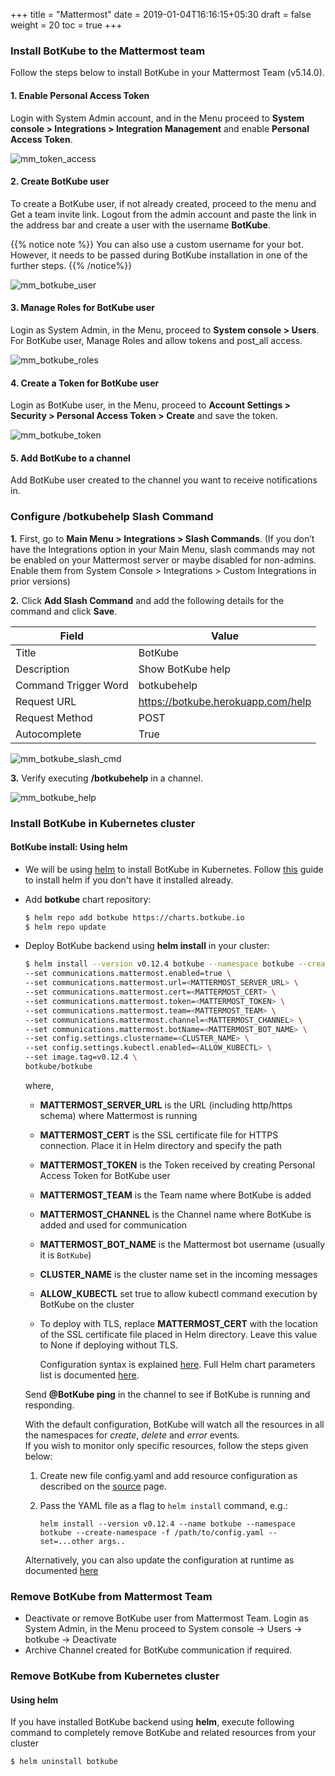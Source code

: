 +++
title = "Mattermost"
date = 2019-01-04T16:16:15+05:30
draft = false
weight = 20
toc = true
+++

### Install BotKube to the Mattermost team

Follow the steps below to install BotKube in your Mattermost Team (v5.14.0).

#### 1. Enable Personal Access Token
Login with System Admin account, and in the Menu proceed to **System console > Integrations > Integration Management** and enable **Personal Access Token**.

![mm_token_access](/images/mm_token_access.png)

#### 2. Create BotKube user
To create a BotKube user, if not already created, proceed to the menu and Get a team invite link. Logout from the admin account and paste the link in the address bar and create a user with the username **BotKube**.

{{% notice note %}}
You can also use a custom username for your bot. However, it needs to be passed during BotKube installation in one of the further steps.
{{% /notice%}}

![mm_botkube_user](/images/mm_botkube_user.png)

#### 3. Manage Roles for BotKube user
Login as System Admin, in the Menu, proceed to **System console > Users**. For BotKube user, Manage Roles and allow tokens and post_all access.

![mm_botkube_roles](/images/mm_botkube_roles.png)

#### 4. Create a Token for BotKube user
Login as BotKube user, in the Menu, proceed to **Account Settings > Security > Personal Access Token > Create** and save the token.

![mm_botkube_token](/images/mm_botkube_token.png)

#### 5. Add BotKube to a channel
Add BotKube user created to the channel you want to receive notifications in.

### Configure /botkubehelp Slash Command

**1.** First, go to **Main Menu > Integrations > Slash Commands**. (If you don’t have the Integrations option in your Main Menu, slash commands may not be enabled on your Mattermost server or maybe disabled for non-admins. Enable them from System Console > Integrations > Custom Integrations in prior versions)

**2.** Click **Add Slash Command** and add the following details for the command and click **Save**.

| Field                | Value                              |
|----------------------|------------------------------------|
| Title                | BotKube                            |
| Description          | Show BotKube help                  |
| Command Trigger Word | botkubehelp                        |
| Request URL          | https://botkube.herokuapp.com/help |
| Request Method       | POST                               |
| Autocomplete         | True                               |

![mm_botkube_slash_cmd](/images/mm_botkube_slash_cmd.png)

**3.** Verify executing **/botkubehelp** in a channel.

![mm_botkube_help](/images/mm_botkube_help.png)


### Install BotKube in Kubernetes cluster

#### BotKube install: Using helm

- We will be using [helm](https://helm.sh/) to install BotKube in Kubernetes. Follow [this](https://docs.helm.sh/using_helm/#installing-helm) guide to install helm if you don't have it installed already.
- Add **botkube** chart repository:

  ```bash
  $ helm repo add botkube https://charts.botkube.io
  $ helm repo update
  ```

- Deploy BotKube backend using **helm install** in your cluster:

  ```bash
  $ helm install --version v0.12.4 botkube --namespace botkube --create-namespace \
  --set communications.mattermost.enabled=true \
  --set communications.mattermost.url=<MATTERMOST_SERVER_URL> \
  --set communications.mattermost.cert=<MATTERMOST_CERT> \
  --set communications.mattermost.token=<MATTERMOST_TOKEN> \
  --set communications.mattermost.team=<MATTERMOST_TEAM> \
  --set communications.mattermost.channel=<MATTERMOST_CHANNEL> \
  --set communications.mattermost.botName=<MATTERMOST_BOT_NAME> \
  --set config.settings.clustername=<CLUSTER_NAME> \
  --set config.settings.kubectl.enabled=<ALLOW_KUBECTL> \
  --set image.tag=v0.12.4 \
  botkube/botkube
  ```

  where,<br>
  - **MATTERMOST_SERVER_URL** is the URL (including http/https schema) where Mattermost is running<br>
  - **MATTERMOST_CERT** is the SSL certificate file for HTTPS connection. Place it in Helm directory and specify the path<br>
  - **MATTERMOST_TOKEN** is the Token received by creating Personal Access Token for BotKube user<br>
  - **MATTERMOST_TEAM** is the Team name where BotKube is added<br>
  - **MATTERMOST_CHANNEL** is the Channel name where BotKube is added and used for communication<br>
  - **MATTERMOST_BOT_NAME** is the Mattermost bot username (usually it is `BotKube`)<br>
  - **CLUSTER_NAME** is the cluster name set in the incoming messages<br>
  - **ALLOW_KUBECTL** set true to allow kubectl command execution by BotKube on the cluster<br>

  - To deploy with TLS, replace **MATTERMOST_CERT** with the location of the SSL certificate file placed in Helm directory. Leave this value to None if deploying without TLS.

    Configuration syntax is explained [here](/configuration).
    Full Helm chart parameters list is documented [here](/configuration/helm-chart-parameters).

  Send **@BotKube ping** in the channel to see if BotKube is running and responding.

  With the default configuration, BotKube will watch all the resources in all the namespaces for _create_, _delete_ and _error_ events.<br>
  If you wish to monitor only specific resources, follow the steps given below:

  1. Create new file config.yaml and add resource configuration as described on the [source](/configuration/source) page.
  2. Pass the YAML file as a flag to `helm install` command, e.g.:

      ```
      helm install --version v0.12.4 --name botkube --namespace botkube --create-namespace -f /path/to/config.yaml --set=...other args..
      ```

  Alternatively, you can also update the configuration at runtime as documented [here](/configuration/#updating-the-configuration-at-runtime)

### Remove BotKube from Mattermost Team

- Deactivate or remove BotKube user from Mattermost Team. Login as System Admin, in the Menu proceed to System console -> Users -> botkube -> Deactivate<br>
- Archive Channel created for BotKube communication if required.

### Remove BotKube from Kubernetes cluster

#### Using helm

If you have installed BotKube backend using **helm**, execute following command to completely remove BotKube and related resources from your cluster

```bash
$ helm uninstall botkube
```
